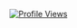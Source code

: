 
[![Profile Views](https://komarev.com/ghpvc/?username=Antoreep100&color=blue&label=Profile+Views)](https://github.com/Antoreep100)
